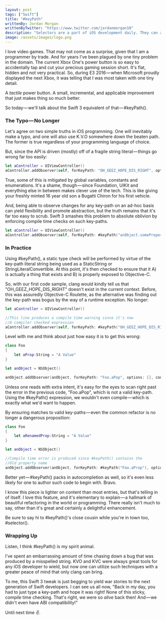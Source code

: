 ```yaml
---
layout: post
tags: ["Swift"]
title: "#keyPath"
writtenBy: Jordan Morgan
writtenByTwitter: "https://www.twitter.com/jordanmorgan10"
description: "Selectors are a part of iOS development daily. They can also be a common source of frustrating bugs, but #keyPath is here to help."
image: /assets/images/logo.png
---
```

I love video games. That may not come as a surprise, given that I am a programmer by trade. And for years I've been plagued by one tiny problem in the domain. The current Xbox One's power button is so easy to accidentally tap and cut your precious gaming session short. It's flat, hidden and not very practical. So, during E3 2016 — when Microsoft proudly displayed the next Xbox, it was telling that I was most taken with one tiny detail.

A _tactile_ power button. A small, incremental, and applicable improvement that just makes thing so much better.

So today — we'll talk about the Swift 3 equivalent of that — #keyPath().

### The Typo — No Longer

Let's agree on two simple truths in iOS programming. One will inevitably make a typo, and one will also use K.V.O somewhere down the beaten path. The former is true regardless of your programming language of choice.

But, since the API is driven (mostly) off of a fragile string literal — things go wrong far too easily:
```swift 
let aController = UIViewController()
aController.addObserver(self, forKeyPath: "OH_GEEZ_HOPE_DIS_RIGHT", options:[], context: nil)
```
True, some of this is mitigated by global variables, constants and enumerations. It's a shame, though — since Foundation, UIKit and everything else in between makes clever use of the tech. This is like giving your freshly minted 16 year old son a Bugatti Chiron for his first vehicle.

And, being able to observe changes for any key-path on an ad-hoc basis can yield flexibility and promote abstraction, but the truth remains that it's far too easy to scrub. Swift 3 smashes this problem to absolute oblivion by enforcing compile time checks on such key-paths.
```swift 
let aController = UIViewController()
aController.addObserver(self, forKeyPath: #keyPath("anObject.someProperty"), options:[], context: nil)
```
### In Practice

Using #keyPath(), a static type check will be performed by virtue of the key-path literal string being used as a StaticString or StringLiteralConvertible. At this point, it's then checked to ensure that it A) is actually a thing that exists and B) is properly exposed to Objective-C.

So, with our first code sample, clang would kindly tell us that "OH_GEEZ_HOPE_DIS_RIGHT" doesn't exist in the current context. Before, this was assuredly Objective-C Roulette, as the alternative was finding out the key-path was bogus by the way of a runtime exception. No longer:
```swift 
let aController = UIViewController()

//This line produces a compile time warning since it's now  
//A compiler checked expression  
aController.addObserver(self, forKeyPath: #keyPath("OH_GEEZ_HOPE_DIS_RIGHT"), options:[], context: nil)
```
Level with me and think about just how easy it is to get this wrong:
```swift 
class Foo  
{  
    let aProp:String = "A Value"  
}

let anObject = NSObject()

anObject.addObserver(anObject, forKeyPath: "Foo.aPop", options: [], context: nil)
```
Unless one reads with extra intent, it's easy for the eyes to scan right past the error in the previous code, "Foo.aPop", which is not a valid key-path. Using the #keyPath() expression, we wouldn't even compile — which is exactly what we'd want to happen.

By ensuring matches to valid key-paths — even the common refactor is no longer a dangerous proposition:
```swift 
class Foo  
{  
    let aRenamedProp:String = "A Value"  
}

let anObject = NSObject()

//Compile time error is produced since #keyPath() contains the   
//Old property name  
anObject.addObserver(anObject, forKeyPath: #keyPath("Foo.aProp"), options: [], context: nil)
```
Better yet — #keyPath() packs in autocompletion as well, so it's even less likely for one to author such code to begin with. Bravo.

I know this piece is lighter on content than most entries, but that's telling in of itself. I love this feature, and it's elementary to explain — a hallmark of beautiful refactoring in the world or programming. There really isn't much to say, other than it's great and certainly a delightful enhancement.

Be sure to say hi to #keyPath()'s close cousin while you're in town too, #selector().

### Wrapping Up

Listen, I think #keyPath() is my spirit animal.

I've spent an embarrassing amount of time chasing down a bug that was produced by a misspelled string. KVO and KVC were always great tools for any iOS developer to wield, but now one can utilize such techniques with a greater peace of mind that only clang can bring.

To me, this Swift 3 tweak is just begging to yield war stories to the next generation of Swift developers. I can see us all now, "Back in my day, you had to just type a key-path and hope it was right! None of this sticky, compile time checking. That's right, we were so _alive_ back then! And — we didn't even have ABI compatibility!"


Until next time ✌️.